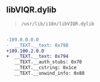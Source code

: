## libVIQR.dylib

> `/usr/lib/i18n/libVIQR.dylib`

```diff

-109.0.0.0.0
-  __TEXT.__text: 0x798
+109.100.2.0.0
+  __TEXT.__text: 0x794
   __TEXT.__auth_stubs: 0x70
   __TEXT.__cstring: 0x1ce
   __TEXT.__unwind_info: 0x88

```
